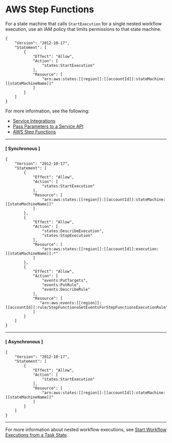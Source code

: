 # AWS Step Functions<a name="stepfunctions-iam"></a>

For a state machine that calls `StartExecution` for a single nested workflow execution, use an IAM policy that limits permissions to that state machine\. 

```
{
    "Version": "2012-10-17",
    "Statement": [
        {
            "Effect": "Allow",
            "Action": [
                "states:StartExecution"
            ],
            "Resource": [
                "arn:aws:states:[[region]]:[[accountId]]:stateMachine:[[stateMachineName]]"
            ]
        }
    ]
}
```

For more information, see the following:
+ [Service Integrations](concepts-service-integrations.md)
+ [Pass Parameters to a Service API](connect-parameters.md)
+ [AWS Step Functions](connect-stepfunctions.md)

------
#### [ Synchronous ]

```
{
    "Version": "2012-10-17",
    "Statement": [
        {
            "Effect": "Allow",
            "Action": [
                "states:StartExecution"
            ],
            "Resource": [
                "arn:aws:states:[[region]]:[[accountId]]:stateMachine:[[stateMachineName]]"
            ]
        },
        {
            "Effect": "Allow",
            "Action": [
                "states:DescribeExecution",
                "states:StopExecution"
            ],
            "Resource": [
                "arn:aws:states:[[region]]:[[accountId]]:execution:[[stateMachineName]]:*"
            ]
        },
        {
            "Effect": "Allow",
            "Action": [
                "events:PutTargets",
                "events:PutRule",
                "events:DescribeRule"
            ],
            "Resource": [
               "arn:aws:events:[[region]]:[[accountId]]:rule/StepFunctionsGetEventsForStepFunctionsExecutionRule"
            ]
        }
    ]
}
```

------
#### [ Asynchronous ]

```
{
    "Version": "2012-10-17",
    "Statement": [
        {
            "Effect": "Allow",
            "Action": [
                "states:StartExecution"
            ],
            "Resource": [
                "arn:aws:states:[[region]]:[[accountId]]:stateMachine:[[stateMachineName]]"
            ]
        }
    ]
}
```

------

For more information about nested workflow executions, see [Start Workflow Executions from a Task State](concepts-nested-workflows.md)\.
